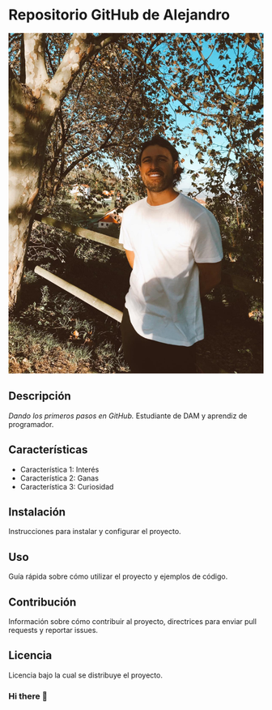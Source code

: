 # Repositorio GitHub de Alejandro
![Imagen de Portada](Alexparalosamigos/Mifoto.JPG)
## Descripción
*Dando los primeros pasos en GitHub.*
Estudiante de DAM y aprendiz de programador. 
## Características
- Característica 1: Interés
- Característica 2: Ganas
- Característica 3: Curiosidad
## Instalación
Instrucciones para instalar y configurar el proyecto.
## Uso
Guía rápida sobre cómo utilizar el proyecto y ejemplos de código.
## Contribución
Información sobre cómo contribuir al proyecto, directrices para enviar pull requests y reportar issues.
## Licencia
Licencia bajo la cual se distribuye el proyecto.

### Hi there 👋

<!--
**Alexparalosamigos/Alexparalosamigos** is a ✨ _special_ ✨ repository because its `README.md` (this file) appears on your GitHub profile.

Here are some ideas to get you started:

- 🔭 I’m currently working on ...
- 🌱 I’m currently learning ...
- 👯 I’m looking to collaborate on ...
- 🤔 I’m looking for help with ...
- 💬 Ask me about ...
- 📫 How to reach me: ...
- 😄 Pronouns: ...
- ⚡ Fun fact: ...
-->
